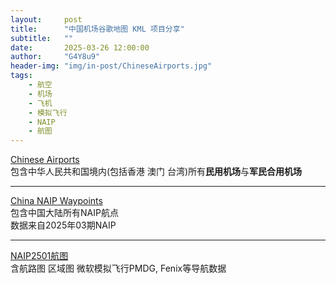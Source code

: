 ```yaml
---
layout:     post
title:      "中国机场谷歌地图 KML 项目分享"
subtitle:   ""
date:       2025-03-26 12:00:00
author:     "G4Y8u9"
header-img: "img/in-post/ChineseAirports.jpg"
tags:
    - 航空
    - 机场
    - 飞机
    - 模拟飞行
    - NAIP
    - 航图
---
```


[Chinese Airports](https://earth.google.com/earth/d/1J1n9F741-d_lp-3AO1sBkisEJ7kBvf3R)  
包含中华人民共和国境内(包括香港 澳门 台湾)所有**民用机场**与**军民合用机场**

---

[China NAIP Waypoints](https://earth.google.com/earth/d/1GSlg_QDbuIKiH94jF4j-Uy_cbCSwQXIa?usp=sharing)  
包含中国大陆所有NAIP航点  
数据来自2025年03期NAIP

---

[NAIP2501航图](https://mega.nz/folder/zxgDBRqb#f15UVFxrBqcn0t1sw_BBkA)  
含航路图 区域图 微软模拟飞行PMDG, Fenix等导航数据
